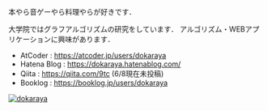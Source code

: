 本やら音ゲーやら料理やらが好きです．

大学院ではグラフアルゴリズムの研究をしています．
アルゴリズム・WEBアプリケーションに興味があります．

- AtCoder : https://atcoder.jp/users/dokaraya
- Hatena Blog : https://dokaraya.hatenablog.com/ 
- Qiita : https://qiita.com/9tc (6/8現在未投稿)
- Booklog : https://booklog.jp/users/dokaraya

[![dokaraya](https://img.shields.io/endpoint?url=https%3A%2F%2Fatcoder-badges.now.sh%2Fapi%2Fatcoder%2Fjson%2Fdokaraya)](https://atcoder.jp/users/dokaraya)
